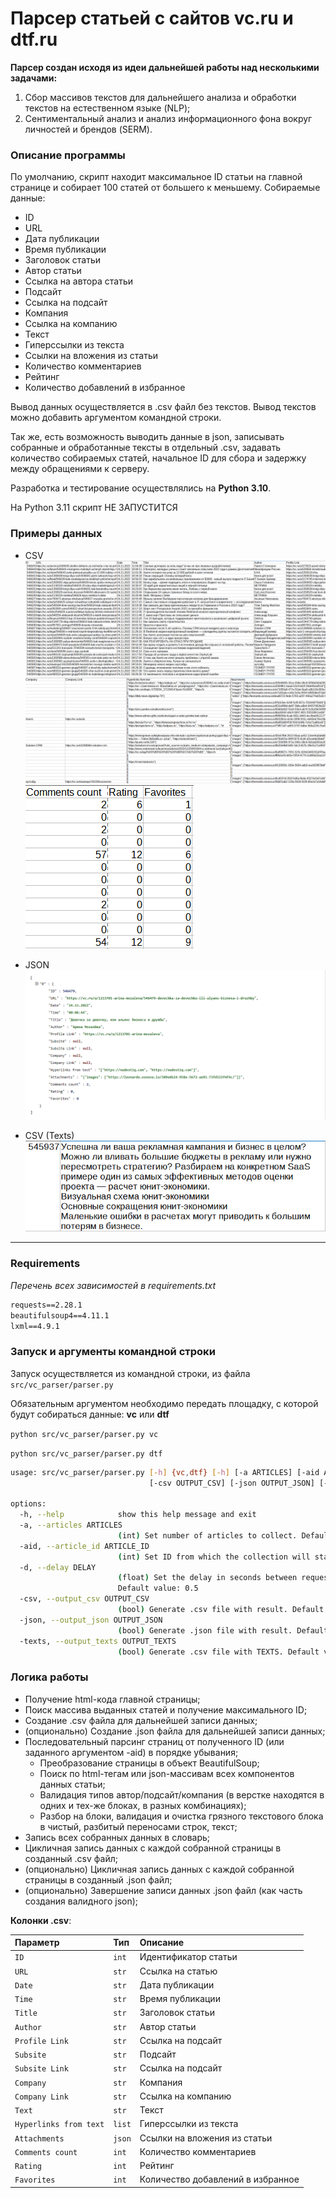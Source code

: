 # Парсер статьей с сайтов vc.ru и dtf.ru
**Парсер создан исходя из идеи дальнейшей работы над несколькими задачами:**
1. Сбор массивов текстов для дальнейшего анализа и обработки текстов на естественном языке (NLP);
2. Сентиментальный анализ и анализ информационного фона вокруг личностей и брендов (SERM).

### Описание программы
По умолчанию, скрипт находит максимальное ID статьи на главной странице и собирает 100 статей от большего к меньшему.
Собираемые данные:
- ID
- URL
- Дата публикации
- Время публикации
- Заголовок статьи
- Автор статьи
- Ссылка на автора статьи
- Подсайт
- Ссылка на подсайт
- Компания
- Ссылка на компанию
- Текст
- Гиперссылки из текста
- Ссылки на вложения из статьи
- Количество комментариев
- Рейтинг
- Количество добавлений в избранное

Вывод данных осуществляется в .csv файл без текстов. Вывод текстов можно добавить аргументом командной строки.

Так же, есть возможность выводить данные в json, записывать собранные и обработанные тексты в отдельный .csv, задавать количество собираемых статей, начальное ID для сбора и задержку между обращениями к серверу.


Разработка и тестирование осуществлялись на **Python 3.10**. 


На Python 3.11 скрипт НЕ ЗАПУСТИТСЯ

### Примеры данных
- CSV
![Example CSV](img/csv1.png "Example CSV")
![Example CSV](img/csv2.png "Example CSV")
![Example CSV](img/csv3.png "Example CSV")

- JSON
![Example JSON](img/json.png "Example JSON")

- CSV (Texts)
![Example Texts](img/csv_texts.png "Example Texts")

____

### Requirements
*Перечень всех зависимостей в requirements.txt*

```requirements.txt
requests==2.28.1
beautifulsoup4==4.11.1
lxml==4.9.1
```

### Запуск и аргументы командной строки
Запуск осуществляется из командной строки, из файла
`src/vc_parser/parser.py`

Обязательным аргументом необходимо передать площадку, с которой будут собираться данные: **vc** или **dtf**

`python src/vc_parser/parser.py vc`

`python src/vc_parser/parser.py dtf`
```bash
usage: src/vc_parser/parser.py [-h] {vc,dtf} [-h] [-a ARTICLES] [-aid ARTICLE_ID] [-d DELAY]
                               [-csv OUTPUT_CSV] [-json OUTPUT_JSON] [-texts OUTPUT_TEXTS]
      
options:
  -h, --help            show this help message and exit
  -a, --articles ARTICLES
                        (int) Set number of articles to collect. Default value: 100
  -aid, --article_id ARTICLE_ID
                        (int) Set ID from which the collection will start or a specific article
  -d, --delay DELAY
                        (float) Set the delay in seconds between requests to the server. 
                        Default value: 0.5
  -csv, --output_csv OUTPUT_CSV
                        (bool) Generate .csv file with result. Default value: True
  -json, --output_json OUTPUT_JSON
                        (bool) Generate .json file with result. Default value: False
  -texts, --output_texts OUTPUT_TEXTS
                        (bool) Generate .csv file with TEXTS. Default value: False
```

### Логика работы
- Получение html-кода главной страницы;
- Поиск массива выданных статей и получение максимального ID;
- Создание .csv файла для дальнейшей записи данных;
- (опционально) Создание .json файла для дальнейшей записи данных;
- Последовательный парсинг страниц от полученного ID (или заданного аргументом -aid) в порядке убывания;
  - Преобразование страницы в объект BeautifulSoup;
  - Поиск по html-тегам или json-массивам всех компонентов данных статьи;
  - Валидация типов автор/подсайт/компания (в верстке находятся в одних и тех-же блоках, в разных комбинациях);
  - Разбор на блоки, валидация и очистка грязного текстового блока в чистый, разбитый переносами строк, текст;
- Запись всех собранных данных в словарь;
- Цикличная запись данных с каждой собранной страницы в созданный .csv файл;
- (опционально) Цикличная запись данных с каждой собранной страницы в созданный .json файл;
- (опционально) Завершение записи данных .json файл (как часть создания валидного json);

**Колонки .csv**:

| Параметр                | Тип      | Описание                          |
| :-- | :-- | :-- |
| `ID`                    | `int`    | Идентификатор статьи              |
| `URL`                   | `str`    | Ссылка на статью                  |
| `Date`                  | `str`    | Дата публикации                   |
| `Time`                  | `str`    | Время публикации                  |
| `Title`                 | `str`    | Заголовок статьи                  |
| `Author`                | `str`    | Автор статьи                      |
| `Profile Link`          | `str`    | Ссылка на подсайт                 |
| `Subsite`               | `str`    | Подсайт                           |
| `Subsite Link`          | `str`    | Ссылка на подсайт                 |
| `Company`               | `str`    | Компания                          |
| `Company Link`          | `str`    | Ссылка на компанию                |
| `Text`                  | `str`    | Текст                             |
| `Hyperlinks from text`  | `list`   | Гиперссылки из текста             |
| `Attachments`           | `json`   | Ссылки на вложения из статьи      |
| `Comments count`        | `int`    | Количество комментариев           |
| `Rating`                | `int`    | Рейтинг                           |
| `Favorites`             | `int`    | Количество добавлений в избранное |
